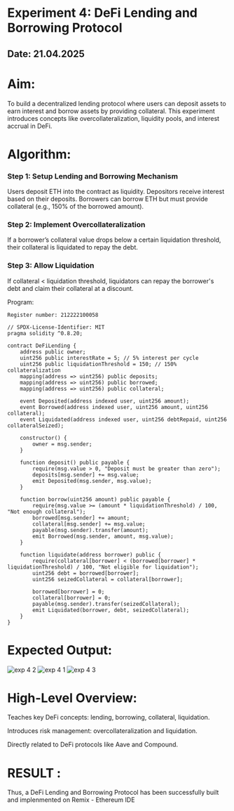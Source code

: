 # Experiment 4: DeFi Lending and Borrowing Protocol

## Date: 21.04.2025

# Aim:
To build a decentralized lending protocol where users can deposit assets to earn interest and borrow assets by providing collateral. This experiment introduces concepts like overcollateralization, liquidity pools, and interest accrual in DeFi.

# Algorithm:

### Step 1: Setup Lending and Borrowing Mechanism
Users deposit ETH into the contract as liquidity.
Depositors receive interest based on their deposits.
Borrowers can borrow ETH but must provide collateral (e.g., 150% of the borrowed amount).

### Step 2: Implement Overcollateralization
If a borrower’s collateral value drops below a certain liquidation threshold, their collateral is liquidated to repay the debt.

### Step 3: Allow Liquidation
If collateral < liquidation threshold, liquidators can repay the borrower's debt and claim their collateral at a discount.



Program:
```
Register number: 212222100058

// SPDX-License-Identifier: MIT
pragma solidity ^0.8.20;

contract DeFiLending {
    address public owner;
    uint256 public interestRate = 5; // 5% interest per cycle
    uint256 public liquidationThreshold = 150; // 150% collateralization
    mapping(address => uint256) public deposits;
    mapping(address => uint256) public borrowed;
    mapping(address => uint256) public collateral;

    event Deposited(address indexed user, uint256 amount);
    event Borrowed(address indexed user, uint256 amount, uint256 collateral);
    event Liquidated(address indexed user, uint256 debtRepaid, uint256 collateralSeized);

    constructor() {
        owner = msg.sender;
    }

    function deposit() public payable {
        require(msg.value > 0, "Deposit must be greater than zero");
        deposits[msg.sender] += msg.value;
        emit Deposited(msg.sender, msg.value);
    }

    function borrow(uint256 amount) public payable {
        require(msg.value >= (amount * liquidationThreshold) / 100, "Not enough collateral");
        borrowed[msg.sender] += amount;
        collateral[msg.sender] += msg.value;
        payable(msg.sender).transfer(amount);
        emit Borrowed(msg.sender, amount, msg.value);
    }

    function liquidate(address borrower) public {
        require(collateral[borrower] < (borrowed[borrower] * liquidationThreshold) / 100, "Not eligible for liquidation");
        uint256 debt = borrowed[borrower];
        uint256 seizedCollateral = collateral[borrower];

        borrowed[borrower] = 0;
        collateral[borrower] = 0;
        payable(msg.sender).transfer(seizedCollateral);
        emit Liquidated(borrower, debt, seizedCollateral);
    }
}

```
# Expected Output:

![exp 4 2](https://github.com/user-attachments/assets/8c7a19af-3eac-40f1-9be2-fbd939f1f5f3)
![exp 4 1](https://github.com/user-attachments/assets/6222a583-448d-4e5d-b566-2da7e6d047b2)
![exp 4 3](https://github.com/user-attachments/assets/d97e2a89-a2d2-4c1f-a30c-6cdc9f7353ec)


# High-Level Overview:
Teaches key DeFi concepts: lending, borrowing, collateral, liquidation.


Introduces risk management: overcollateralization and liquidation.


Directly related to DeFi protocols like Aave and Compound.

# RESULT : 
Thus, a DeFi Lending and Borrowing Protocol has been successfully built and implenmented on Remix - Ethereum IDE

